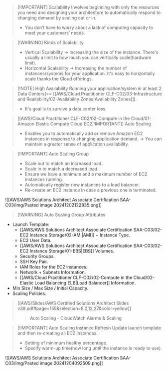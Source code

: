 
> [!IMPORTANT] Scalability
> Involves beginning with only the resources you need and designing your architecture to automatically respond to changing demand by scaling out or in. 
> - You don’t have to worry about a lack of computing capacity to meet your customers’ needs.

> [!WARNING] Kinds of Scalability
> - Vertical Scalability -> Increasing the size of the instance. There's usually a limit to how much you can vertically scale(hardware limit).
> - Horizontal Scalability -> Increasing the number of instances/systems for your application. It's easy to horizontally scale thanks the Cloud offerings.


> [!NOTE] High Availability
> Running your application/system in at least 2 Data Centers(== [[AWS/Cloud Practitioner CLF-C02/03-Infrastructure and Realiability/02-Availability Zones|Availability Zones]]).
> - It's goal is to survive a data center loss.


> [[AWS/Cloud Practitioner CLF-C02/02-Compute in the Cloud/01-Amazon Elastic Compute Cloud EC2|!IMPORTANT]] Auto Scaling
> - Enables you to automatically add or remove Amazon EC2 instances in response to changing application demand. -> You can maintain a greater sense of application availability.


> [!IMPORTANT] Auto Scaling Group
> - Scale out to match an increased load.
> - Scale in to match a decreased load.
> - Ensure we have a minimum and a maximum number of EC2 instances running.
> - Automatically register new instances to a load balancer.
> - Re-create an EC2 instance in case a previous one is terminated.

![[AWS/AWS Solutions Architect Associate Certification SAA-C03/img/Pasted image 20241202122835.png]]


> [!WARNING] Auto Scaling Group Attributes
- Launch Template:
	- [[AWS/AWS Solutions Architect Associate Certification SAA-C03/02-EC2 Instance Storage/02-AMI|AMI]] + Instance Type.
	- EC2 User Data.
	- [[AWS/AWS Solutions Architect Associate Certification SAA-C03/02-EC2 Instance Storage/01-EBS|EBS]] Volumes.
	- Security Groups.
	- SSH Key Pair.
	- IAM Roles for the EC2 instances.
	- Network + Subnets Information.
	- [[AWS/Cloud Practitioner CLF-C02/02-Compute in the Cloud/02-Elastic Load Balancing ELB|Load Balancer]] Information.
- Min Size / Max Size / Initial Capacity.
- Scaling Policies.

> [[AWS/Slides/AWS Certified Solutions Architect Slides v39.pdf#page=155&selection=8,0,12,27&color=yellow]]
> > Auto Scaling - CloudWatch Alarms & Scaling



> [!IMPORTANT] Auto Scaling Instance Refresh
> Update launch template and then re-creating all EC2 instances.
> - Setting of minimum healthy percentage.
> - Specify warm-up time(how long until the instance is ready to use).

![[AWS/AWS Solutions Architect Associate Certification SAA-C03/img/Pasted image 20241204092509.png]]